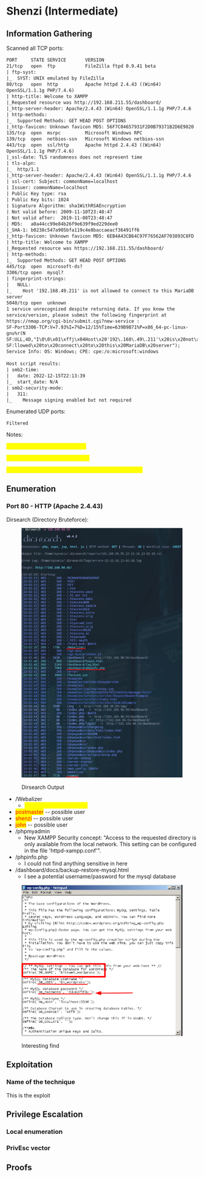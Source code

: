 # Shenzi (Intermediate)

## Information Gathering

Scanned all TCP ports:

```
PORT     STATE SERVICE       VERSION
21/tcp   open  ftp           FileZilla ftpd 0.9.41 beta
| ftp-syst: 
|_  SYST: UNIX emulated by FileZilla
80/tcp   open  http          Apache httpd 2.4.43 ((Win64) OpenSSL/1.1.1g PHP/7.4.6)
| http-title: Welcome to XAMPP
|_Requested resource was http://192.168.211.55/dashboard/
|_http-server-header: Apache/2.4.43 (Win64) OpenSSL/1.1.1g PHP/7.4.6
| http-methods: 
|_  Supported Methods: GET HEAD POST OPTIONS
|_http-favicon: Unknown favicon MD5: 56F7C04657931F2D0B79371B2D6E9820
135/tcp  open  msrpc         Microsoft Windows RPC
139/tcp  open  netbios-ssn   Microsoft Windows netbios-ssn
443/tcp  open  ssl/http      Apache httpd 2.4.43 ((Win64) OpenSSL/1.1.1g PHP/7.4.6)
|_ssl-date: TLS randomness does not represent time
| tls-alpn: 
|_  http/1.1
|_http-server-header: Apache/2.4.43 (Win64) OpenSSL/1.1.1g PHP/7.4.6
| ssl-cert: Subject: commonName=localhost
| Issuer: commonName=localhost
| Public Key type: rsa
| Public Key bits: 1024
| Signature Algorithm: sha1WithRSAEncryption
| Not valid before: 2009-11-10T23:48:47
| Not valid after:  2019-11-08T23:48:47
| MD5:   a0a44cc99e84b26f9e639f9ed229dee0
|_SHA-1: b0238c547a905bfa119c4e8baccaeacf36491ff6
|_http-favicon: Unknown favicon MD5: 6EB4A43CB64C97F76562AF703893C8FD
| http-title: Welcome to XAMPP
|_Requested resource was https://192.168.211.55/dashboard/
| http-methods: 
|_  Supported Methods: GET HEAD POST OPTIONS
445/tcp  open  microsoft-ds?
3306/tcp open  mysql?
| fingerprint-strings: 
|   NULL: 
|_    Host '192.168.49.211' is not allowed to connect to this MariaDB server
5040/tcp open  unknown
1 service unrecognized despite returning data. If you know the service/version, please submit the following fingerprint at https://nmap.org/cgi-bin/submit.cgi?new-service :
SF-Port3306-TCP:V=7.93%I=7%D=12/15%Time=639B9B71%P=x86_64-pc-linux-gnu%r(N
SF:ULL,4D,"I\0\0\x01\xffj\x04Host\x20'192\.168\.49\.211'\x20is\x20not\x20a
SF:llowed\x20to\x20connect\x20to\x20this\x20MariaDB\x20server");
Service Info: OS: Windows; CPE: cpe:/o:microsoft:windows

Host script results:
| smb2-time: 
|   date: 2022-12-15T22:13:39
|_  start_date: N/A
| smb2-security-mode: 
|   311: 
|_    Message signing enabled but not required
```

Enumerated UDP ports:

```
Filtered
```

Notes:

<mark style="color:yellow;">21/FTP - No anonymous access</mark>

<mark style="color:yellow;">80/Apache 2.4.43 - XAMPP 7.4.6</mark>

<mark style="color:yellow;">445/SMB - Enum4Linux no null authentication allowed</mark>

## Enumeration

### Port 80 - HTTP (Apache 2.4.43)

Dirsearch (Directory Bruteforce):

<figure><img src="../../../.gitbook/assets/image (5) (12).png" alt=""><figcaption><p>Dirsearch Output</p></figcaption></figure>

* /Webalizer
  * <mark style="color:yellow;">OpenSSL/1.1.1g PHP/7.4.6</mark>
* <mark style="color:red;">postmaster</mark> -- possible user
* <mark style="color:red;">shenzi</mark> -- possible user
* <mark style="color:red;">john</mark> -- possible user
* /phpmyadmin
  * New XAMPP Security concept: "Access to the requested directory is only available from the local network. This setting can be configured in the file 'httpd-xampp.conf'".
* /phpinfo.php
  * I could not find anything sensitive in here
* /dashboard/docs/backup-restore-mysql.html
  * I see a potential username/password for the mysql database

<figure><img src="../../../.gitbook/assets/image (5).png" alt=""><figcaption><p>Interesting find</p></figcaption></figure>



## Exploitation

### Name of the technique

This is the exploit

## Privilege Escalation

### Local enumeration

### PrivEsc vector

## Proofs
